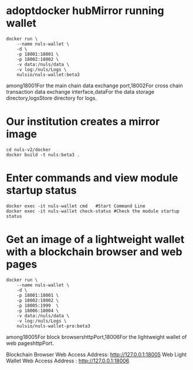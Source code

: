 # adoptdocker hubMirror running wallet

```
docker run \
    --name nuls-wallet \
    -d \
    -p 18001:18001 \
    -p 18002:18002 \
    -v data:/nuls/data \
    -v log:/nuls/Logs \
    nulsio/nuls-wallet:beta3
```
among18001For the main chain data exchange port,18002For cross chain transaction data exchange interface,dataFor the data storage directory,logsStore directory for logs.

# Our institution creates a mirror image

```
cd nuls-v2/docker
docker build -t nuls:beta3 .
```
# Enter commands and view module startup status


```
docker exec -it nuls-wallet cmd   #Start Command Line
docker exec -it nuls-wallet check-status #Check the module startup status
```

# Get an image of a lightweight wallet with a blockchain browser and web pages

```
docker run \
    --name nuls-wallet \
    -d \
    -p 18001:18001 \
    -p 18002:18002 \
    -p 18005:1999  \
    -p 18006:18004 \
    -v data:/nuls/data \
    -v log:/nuls/Logs \
    nulsio/nuls-wallet-pro:beta3
```
among18005For block browsershttpPort,18006For the lightweight wallet of web pageshttpPort.

Blockchain Browser Web Access Address: http://127.0.0.1:18005
Web Light Wallet Web Access Address  : http://127.0.0.1:18006

